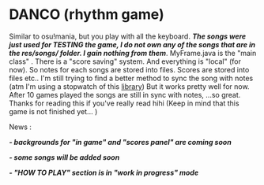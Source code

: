 # DANCO (rhythm game)

Similar to osu!mania, but you play with all the keyboard. ***The songs were just used for TESTING the game, I do not own any of the songs
that are in the res/songs/ folder. I gain nothing from them***. MyFrame.java is the "main class" . There is a "score saving" system. And everything is "local" (for now). So notes for each songs are stored into files. Scores are stored into files etc.. I'm still trying to find a
better method to sync the song with notes (atm I'm using a stopwatch of this [library](http://commons.apache.org/proper/commons-lang/download_lang.cgi))
But it works pretty well for now. After 10 games played the songs are still in sync with notes, ...so great. Thanks for reading this if you've really read hihi (Keep in mind that this game is not finished yet...  )

News : 

***- backgrounds for "in game" and "scores panel" are coming soon***

***- some songs will be added soon***

***- "HOW TO PLAY" section is in "work in progress" mode***
